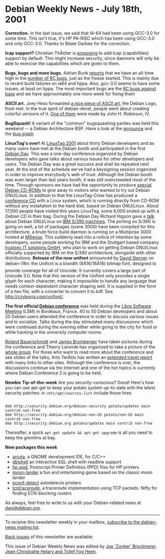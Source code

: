 
Debian Weekly News - July 18th, 2001
====================================


 **Correction.** In the last issue, we said that IA-64 had been
using GCC-3.0 for some time. This isn't true, it's HP PA-RISC which has
been using GCC-3.0 and only GCC-3.0. Thanks to Bdale Garbee for the
correction.


 **lcap support?** Christian ThÃ¤ter is [proposing](https://lists.debian.org/debian-security-0107/msg00024.html)
to add lcap (capabilities) support by default. This might increase
security, since daemons will only be able to exercise the capabilities
which are given to them. 


 **Bugs, bugs and more bugs.** Adrian Bunk [reports](https://lists.debian.org/debian-devel-0107/msg01007.html)
that we have an all-time high in the [number of RC bugs](http://master.debian.org/~wakkerma/bugs/),
just as the freeze started. This is mainly due to recent build
failures on ia64 and hppa. Also, gcc-3.0 seems to have some issues,
at least on hppa. The most important bugs are the [RC
bugs against base](https://lists.debian.org/debian-devel-announce-0107/msg00004.html) and we have approximately one more week for
fixing them


 **ASCII art.** Joey Hess forwarded [a nice
piece of ASCII art](https://lists.debian.org/debian-devel-0107/msg00686.html), the Debian Logo, from met. In the true spirit
of debian-devel, people went about creating colorful versions of it.
[One
of them](https://lists.debian.org/debian-devel-0107/msg00861.html) were made by John H. Robinson, IV.


 **BugSquash!** A variant of the "common" bugsquashing parties
was held this weekend -- a Debian Architecture BSP. Have a look at
the [announce](https://lists.debian.org/debian-devel-announce-0107/msg00001.html)
and the [bug
graph](http://master.debian.org/~wakkerma/bugs/)


**LinuxTag's over!** At [LinuxTag
2001](https://www.debian.org/events/2001/0705-linuxtag) about thirty Debian developers and as many users have met at
the Debian booth and participated in the first [Debian
Day](http://www.infodrom.org/Debian/events/LinuxTag2001/day.php3). This was a one-day conference organized by Debian developers
who gave talks about various issues for other developers and users.
The Debian Day was a great success and shall be repeated next year.
At the end of the schedule we've had a keysigning session organized in
order to improve everybody's web of trust.
Although the Debian booth was even larger than last years booth, it
was still overcrowded most of the time. Through sponsors we have had
the opportunity to produce [special Debian CD-ROMs](http://www.infodrom.org/Debian/events/LinuxTag2001/cd.html) to give away to visitors who wanted to
try out Debian GNU/Linux. In addition to that the LinuxTag-Crew has
produced a [conference CD](http://www.knopper.net/knoppix/)
with a Linux system, which is running directly from CD-ROM without any
installation to the hard disk, based on Debian GNU/Linux. About
17,000 people have visited this years LinuxTag, some 6,000 ended up
with a Debian CD in their bag.
During the Debian Day Richard Higson gave a [talk](http://pax.gt.owl.de/~higson/LinuxTag2001/Deb390-talk.html)
about Debian GNU/Linux on [IBM S/390 machines](https://www.debian.org/ports/s390/). The
porting on S/390 is going on well, a lot of packages (some 3000) have
been compiled for this architecture, a brute force build daemon is
running on a Multiprise 3000 hosted at [Millenux](http://www.millenux.com/company.html). This suddenly
lead into a notice of intention by some developers, some people
working for IBM and the Stuttgart based company [trustsec IT solutions GmbH](http://www.trustsec.de/), who
plan to work on getting Debian GNU/Linux officially supported by IBM
on the S/390 architecture, alongside with other distributions.
**Release of the new unifont** announced by [David
Sterner](https://lists.debian.org/debian-i18n-0107/msg00021.html) on debian-i18n: the Unifont is a biwidth (8Ã16/16Ã16)
bitmap font, designed to provide coverage for all of Unicode. It
currently covers a large part of Unicode 3.0. Note that this version
of the Unifont only provides a single glyph for each character, making
it impossible to handle any language that needs context-dependent
character shaping well. It is supplied in the form of a hex file, with
a converter to convert it to bdf. See <http://czyborra.com/unifont/>.


 **The first official [Debian
conference](https://www.debian.org/events/2001/0704-debcon)** was held during the [Libre Software Meeting](http://lsm.abul.org/) (LSM) in
Bordeaux, France. 40 to 50 Debian developers and about 20 Debian users
attended the conference in order to discuss various issues and to
socialize. Talks during the day stimulated many discussions which
were continued during the evening either while going to the city for
food or while hacking in the university computer rooms.


[Roland Bauerschmidt](https://people.debian.org/~rb/lsm/)
and [James
Bromberger](http://www.james.rcpt.to/2001/conf-1.deb/) have taken pictures during the conference and Thierry
Laronde has organized to take a picture of the [whole
group](http://www.ucc.gu.uwa.edu.au/~james/2001/conf-1.deb/5th-day/preview-114-1435_IMG.JPG.html). For those who want to read more about the conference and
see slides of the talks, Arto TerÃ¤s has written an [extended
travel report](http://www.niksula.cs.hut.fi/~ateras/travel/debian_conference/) with many links to other sites. Although the
conference is over, the discussions continue via the Internet and one
of the hot topics is currently where Debian Conference 2 is going to
be held.



**Newbie Tip-of-the-week**
Are you security-conscious? Good! Here's how you can
use apt-get to keep your potato system up-to-date with the
latest security patches: in `/etc/apt/sources.list` include
 those lines

```

deb http://security.debian.org/debian-security potato/updates main contrib non-free
deb http://security.debian.org/debian-non-US potato/non-US main contrib non-free
deb http://security.debian.org potato/updates main contrib non-free

```


Thereafter, a quick `apt-get update && apt-get upgrade` is all you
need to keep the gremlins at bay. 


 **New packages this week**


* [anjuta](https://www.debian.org/Packages/unstable/devel/anjuta.html),
 a GNOME development IDE, for C/C++
* [dbishell](https://www.debian.org/Packages/unstable/admin/dbishell.html)
 an interactive SQL shell with readline support
* [hp-ppd](https://www.debian.org/Packages/unstable/utils/hp-ppd.html),
 Postscript Printer Definition (PPD) files for HP printers
* [moon-lander](https://www.debian.org/Packages/unstable/games/moon-lander.html) a fun and entertaining game based on the classic
 moon lander
* [pconf-detect](https://www.debian.org/Packages/unstable/utils/pconf-detect.html) autodetects printers
* [tcptraceroute](https://www.debian.org/Packages/unstable/net/tcptraceroute.html), a traceroute implementation using TCP packets.
 Nifty for finding ECN-blocking routers


As always, feel free to write to us with your Debian-related news at
[dwn@debian.org](mailto:dwn@debian.org).




---



 To receive this newsletter weekly in your mailbox, [subscribe to the debian-news mailing list](https://lists.debian.org/debian-news/).



[Back issues](https://www.debian.org/News/weekly/) of this newsletter are available.



This issue of Debian Weekly News was edited by [Joe 'Zonker' Brockmeier, Jean-Christophe Helary and Tollef Fog Heen](mailto:dwn@debian.org).












